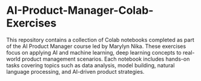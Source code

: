 # AI-Product-Manager-Colab-Exercises
This repository contains a collection of Colab notebooks completed as part of the AI Product Manager course led by Marylyn Nika. These exercises focus on applying AI and machine learning, deep learning concepts to real-world product management scenarios. Each notebook includes hands-on tasks covering topics such as data analysis, model building, natural language processing, and AI-driven product strategies.
